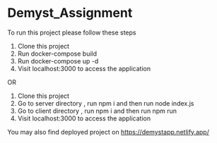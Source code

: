 # Demyst_Assignment

To run this project please follow these steps
1) Clone this project 
2) Run docker-compose build
3) Run docker-compose up -d
4) Visit localhost:3000 to access the application

OR
1) Clone this project 
2) Go to server directory , run npm i and then run node index.js
3) Go to client directory , run npm i and then run npm run
4) Visit localhost:3000 to access the application

You may also find deployed project on https://demystapp.netlify.app/

